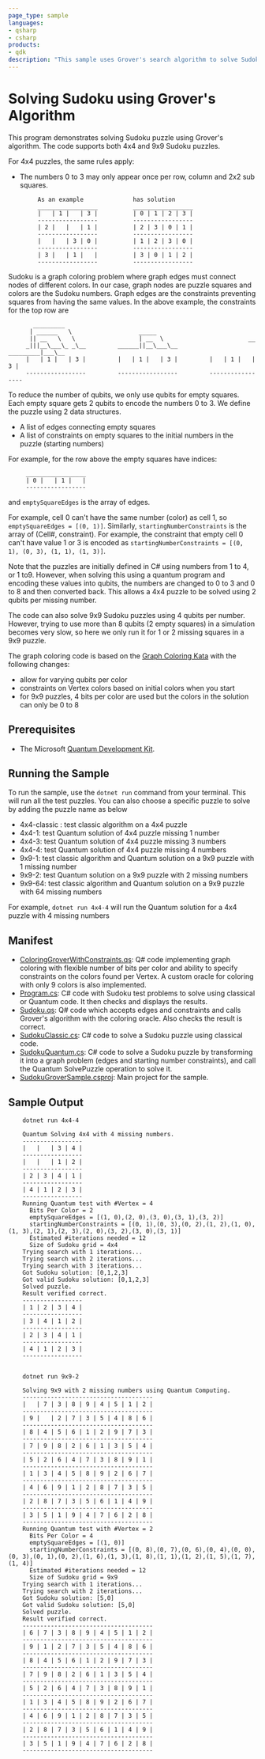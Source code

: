 ```yaml
---
page_type: sample
languages:
- qsharp
- csharp
products:
- qdk
description: "This sample uses Grover's search algorithm to solve Sudoku puzzles."
---
```


# Solving Sudoku using Grover's Algorithm

This program demonstrates solving Sudoku puzzle using Grover's algorithm. The code supports both 4x4 and 9x9 Sudoku puzzles.

For 4x4 puzzles, the same rules apply:

- The numbers 0 to 3 may only appear once per row, column and 2x2 sub squares.

  ```text
       As an example              has solution
       _________________          _________________
       |   | 1 |   | 3 |          | 0 | 1 | 2 | 3 |  
       -----------------          -----------------
       | 2 |   |   | 1 |          | 2 | 3 | 0 | 1 |  
       -----------------          -----------------
       |   |   | 3 | 0 |          | 1 | 2 | 3 | 0 |  
       -----------------          -----------------
       | 3 |   | 1 |   |          | 3 | 0 | 1 | 2 |  
       -----------------          -----------------
  ```

Sudoku is a graph coloring problem where graph edges must connect nodes of different colors.
In our case, graph nodes are puzzle squares and colors are the Sudoku numbers.
Graph edges are the constraints preventing squares from having the same values.
In the above example, the constraints for the top row are

```text
       _________
      | ______   \                   _____   
      || __   \   \                  | __  \                        __
     _|||__\___\_ _\__         ______||__\___\__          _________|___\__ 
     |   | 1 |   | 3 |         |   | 1 |   | 3 |         |   | 1 |   | 3 | 
     -----------------         -----------------         -----------------
```

To reduce the number of qubits, we only use qubits for empty squares.
Each empty square gets 2 qubits to encode the numbers 0 to 3.
We define the puzzle using 2 data structures.

- A list of edges connecting empty squares
- A list of constraints on empty squares to the initial numbers in the puzzle (starting numbers)

For example, for the row above the empty squares have indices:

```text
     _________________
     | 0 |   | 1 |   |
     -----------------
```

and `emptySquareEdges` is the array of edges.

For example, cell 0 can't have the same number (color) as cell 1, so `emptySquareEdges = [(0, 1)]`.
Similarly, `startingNumberConstraints` is the array of (Cell#, constraint).
For example, the constraint that empty cell 0 can't have value 1 or 3 is encoded as `startingNumberConstraints = [(0, 1), (0, 3), (1, 1), (1, 3)]`.

Note that the puzzles are initially defined in C# using numbers from 1 to 4, or 1 to9. However, when solving this using a quantum program and encoding these values into qubits,
the numbers are changed to 0 to 3 and 0 to 8 and then converted back.
This allows a 4x4 puzzle to be solved using 2 qubits per missing number.

The code can also solve 9x9 Sudoku puzzles using 4 qubits per number.
However, trying to use more than 8 qubits (2 empty squares) in a simulation becomes very slow, so here we only run it for 1 or 2 missing squares in a 9x9 puzzle.

The graph coloring code is based on the [Graph Coloring Kata](https://github.com/microsoft/QuantumKatas/tree/main/GraphColoring) with the following changes:

- allow for varying qubits per color
- constraints on Vertex colors based on initial colors when you start
- for 9x9 puzzles, 4 bits per color are used but the colors in the solution can only be 0 to 8

## Prerequisites

- The Microsoft [Quantum Development Kit](https://docs.microsoft.com/azure/quantum/install-overview-qdk/).

## Running the Sample

To run the sample, use the `dotnet run` command from your terminal.
This will run all the test puzzles.
You can also choose a specific puzzle to solve by adding the puzzle name as below

- 4x4-classic : test classic algorithm on a 4x4 puzzle
- 4x4-1: test Quantum solution of 4x4 puzzle missing 1 number
- 4x4-3: test Quantum solution of 4x4 puzzle missing 3 numbers
- 4x4-4: test Quantum solution of 4x4 puzzle missing 4 numbers
- 9x9-1: test classic algorithm and Quantum solution on a
         9x9 puzzle with 1 missing number
- 9x9-2: test Quantum solution on a
         9x9 puzzle with 2 missing numbers
- 9x9-64: test classic algorithm and Quantum solution on a
         9x9 puzzle with 64 missing numbers

For example, `dotnet run 4x4-4` will run the Quantum solution for a 4x4 puzzle with 4 missing numbers

## Manifest

- [ColoringGroverWithConstraints.qs](ColoringGroverWithConstraints.qs): Q# code implementing graph coloring with flexible number of bits per color and ability to specify constraints on the colors found per Vertex.  A custom oracle for coloring with only 9 colors is also implemented.
- [Program.cs](Program.cs): C# code with Sudoku test problems to solve using classical or Quantum code. It then checks and displays the results.
- [Sudoku.qs](Sudoku.qs): Q# code which accepts edges and constraints and calls Grover's algorithm with the coloring oracle. Also checks the result is correct.
- [SudokuClassic.cs](SudokuClassic.cs): C# code to solve a Sudoku puzzle using classical code.
- [SudokuQuantum.cs](SudokuQuantum.cs): C# code to solve a Sudoku puzzle by transforming it into a graph problem (edges and starting number constraints), and call the Quantum SolvePuzzle operation to solve it.
- [SudokuGroverSample.csproj](SudokuGroverSample.csproj): Main project for the sample.

## Sample Output

```text
    dotnet run 4x4-4

    Quantum Solving 4x4 with 4 missing numbers.
    -----------------
    |   |   | 3 | 4 |
    -----------------
    |   |   | 1 | 2 |
    -----------------
    | 2 | 3 | 4 | 1 |
    -----------------
    | 4 | 1 | 2 | 3 |
    -----------------
    Running Quantum test with #Vertex = 4
      Bits Per Color = 2
      emptySquareEdges = [(1, 0),(2, 0),(3, 0),(3, 1),(3, 2)]
      startingNumberConstraints = [(0, 1),(0, 3),(0, 2),(1, 2),(1, 0),(1, 3),(2, 1),(2, 3),(2, 0),(3, 2),(3, 0),(3, 1)]
      Estimated #iterations needed = 12
      Size of Sudoku grid = 4x4
    Trying search with 1 iterations...
    Trying search with 2 iterations...
    Trying search with 3 iterations...
    Got Sudoku solution: [0,1,2,3]
    Got valid Sudoku solution: [0,1,2,3]
    Solved puzzle.
    Result verified correct.
    -----------------
    | 1 | 2 | 3 | 4 |
    -----------------
    | 3 | 4 | 1 | 2 |
    -----------------
    | 2 | 3 | 4 | 1 |
    -----------------
    | 4 | 1 | 2 | 3 |
    -----------------
    

    dotnet run 9x9-2

    Solving 9x9 with 2 missing numbers using Quantum Computing.
    -------------------------------------
    |   | 7 | 3 | 8 | 9 | 4 | 5 | 1 | 2 |
    -------------------------------------
    | 9 |   | 2 | 7 | 3 | 5 | 4 | 8 | 6 |
    -------------------------------------
    | 8 | 4 | 5 | 6 | 1 | 2 | 9 | 7 | 3 |
    -------------------------------------
    | 7 | 9 | 8 | 2 | 6 | 1 | 3 | 5 | 4 |
    -------------------------------------
    | 5 | 2 | 6 | 4 | 7 | 3 | 8 | 9 | 1 |
    -------------------------------------
    | 1 | 3 | 4 | 5 | 8 | 9 | 2 | 6 | 7 |
    -------------------------------------
    | 4 | 6 | 9 | 1 | 2 | 8 | 7 | 3 | 5 |
    -------------------------------------
    | 2 | 8 | 7 | 3 | 5 | 6 | 1 | 4 | 9 |
    -------------------------------------
    | 3 | 5 | 1 | 9 | 4 | 7 | 6 | 2 | 8 |
    -------------------------------------
    Running Quantum test with #Vertex = 2
      Bits Per Color = 4
      emptySquareEdges = [(1, 0)]
      startingNumberConstraints = [(0, 8),(0, 7),(0, 6),(0, 4),(0, 0),(0, 3),(0, 1),(0, 2),(1, 6),(1, 3),(1, 8),(1, 1),(1, 2),(1, 5),(1, 7),(1, 4)]
      Estimated #iterations needed = 12
      Size of Sudoku grid = 9x9
    Trying search with 1 iterations...
    Trying search with 2 iterations...
    Got Sudoku solution: [5,0]
    Got valid Sudoku solution: [5,0]
    Solved puzzle.
    Result verified correct.
    -------------------------------------
    | 6 | 7 | 3 | 8 | 9 | 4 | 5 | 1 | 2 |
    -------------------------------------
    | 9 | 1 | 2 | 7 | 3 | 5 | 4 | 8 | 6 |
    -------------------------------------
    | 8 | 4 | 5 | 6 | 1 | 2 | 9 | 7 | 3 |
    -------------------------------------
    | 7 | 9 | 8 | 2 | 6 | 1 | 3 | 5 | 4 |
    -------------------------------------
    | 5 | 2 | 6 | 4 | 7 | 3 | 8 | 9 | 1 |
    -------------------------------------
    | 1 | 3 | 4 | 5 | 8 | 9 | 2 | 6 | 7 |
    -------------------------------------
    | 4 | 6 | 9 | 1 | 2 | 8 | 7 | 3 | 5 |
    -------------------------------------
    | 2 | 8 | 7 | 3 | 5 | 6 | 1 | 4 | 9 |
    -------------------------------------
    | 3 | 5 | 1 | 9 | 4 | 7 | 6 | 2 | 8 |
    -------------------------------------
```
